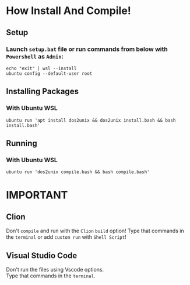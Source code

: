 # How Install And Compile!

## Setup
### Launch ``setup.bat`` file or run commands from below with `Powershell` as **`Admin`**:
```
echo "exit" | wsl --install
ubuntu config --default-user root
```

## Installing Packages
### With Ubuntu WSL
```
ubuntu run 'apt install dos2unix && dos2unix install.bash && bash install.bash'
```

## Running
### With Ubuntu WSL
```
ubuntu run 'dos2unix compile.bash && bash compile.bash'
```


# IMPORTANT

## Clion
Don't `compile` and run with the `Clion` `build` option!
Type that commands in the `terminal` or add `custom run` with `Shell Script`!
## Visual Studio Code
Don't run the files using Vscode options. \
Type that commands in the `terminal`.



